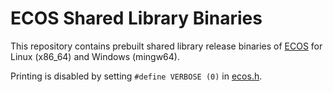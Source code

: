 # ECOS Shared Library Binaries 

This repository contains prebuilt shared library release binaries of [ECOS](https://github.com/embotech/ecos) for Linux (x86_64) and Windows (mingw64).

Printing is disabled by setting `#define VERBOSE (0)` in [ecos.h](https://github.com/embotech/ecos/blob/develop/include/ecos.h).
